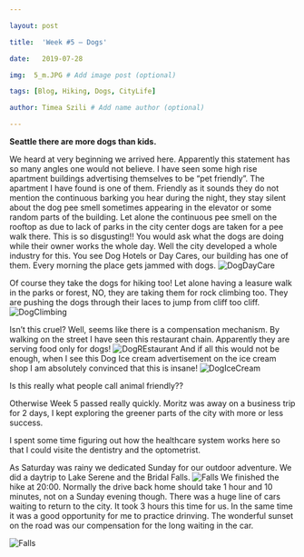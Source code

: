 ```yaml
---

layout: post

title:  'Week #5 – Dogs'

date:   2019-07-28

img:  5_m.JPG # Add image post (optional)

tags: [Blog, Hiking, Dogs, CityLife]

author: Timea Szili # Add name author (optional)

---
```


**Seattle there are more dogs than kids.** 

We heard at very beginning we arrived here. Apparently this statement has so many angles one would not believe. I have seen some high rise apartment buildings advertising themselves to be “pet friendly”. The apartment I have found is one of them. Friendly as it sounds they do not mention the continuous barking you hear during the night, they stay silent about the dog pee smell sometimes appearing in the elevator or some random parts of the building. Let alone the continuous pee smell on the rooftop as due to lack of parks in the city center dogs are taken for a pee walk there. This is so disgusting!!
You would ask what the dogs are doing while their owner works the whole day. Well the city developed a whole industry for this. You see Dog Hotels or Day Cares, our building has one of them. Every morning the place gets jammed with dogs. 
![DogDayCare]({{site.baseurl}}/assets/img/5_1.JPG) 

Of course they take the dogs for hiking too! Let alone having a leasure walk in the parks or forest, NO, they are taking them for rock climbing too. They are pushing the dogs through their laces to jump from cliff too cliff.
![DogClimbing]({{site.baseurl}}/assets/img/5_2.JPG) 

Isn’t this cruel? Well, seems like there is a compensation mechanism. By walking on the street I have seen this restaurant chain. Apparently they are serving food only for dogs!
![DogREstaurant]({{site.baseurl}}/assets/img/5_3.JPG) 
And if all this would not be enough, when I see this Dog Ice cream advertisement on the ice cream shop I am absolutely convinced that this is insane!
![DogIceCream]({{site.baseurl}}/assets/img/5_4.JPG) 

Is this really what people call animal friendly??

Otherwise Week 5 passed really quickly. Moritz was away on a business trip for 2 days, I kept exploring the greener parts of the city with more or less success.

I spent some time figuring out how the healthcare system works here so that I could visite the dentistry and the optometrist. 

As Saturday was rainy we dedicated Sunday for our outdoor adventure. We did a daytrip to Lake Serene and the Bridal Falls. 
![Falls]({{site.baseurl}}/assets/img/5_5.JPG) 
We finished the hike at 20:00. Normally the drive back home should take 1 hour and 10 minutes, not on a Sunday evening though. There was a huge line of cars waiting to return to the city. It took 3 hours this time for us. In the same time it was a good opportunity for me to practice drinving. The wonderful sunset on the road was our compensation for the long waiting in the car.

![Falls]({{site.baseurl}}/assets/img/5_9.JPG) 
